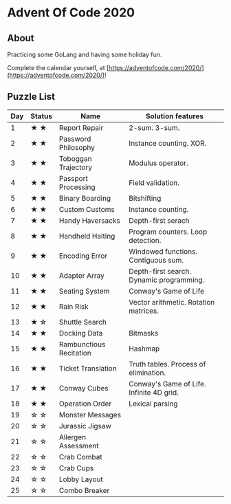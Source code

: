 # Advent Of Code 2020

## About

Practicing some GoLang and having some holiday fun.

Complete the calendar yourself, at [https://adventofcode.com/2020/](https://adventofcode.com/2020/)!

## Puzzle List

|Day   | Status  | Name                     |Solution features |
|------|---------|--------------------------|------------------|
| 1    | ★ ★     | Report Repair            | 2-sum. 3-sum.
| 2    | ★ ★     | Password Philosophy      | Instance counting. XOR.
| 3    | ★ ★     | Toboggan Trajectory      | Modulus operator.
| 4    | ★ ★     | Passport Processing      | Field validation.
| 5    | ★ ★     | Binary Boarding          | Bitshifting
| 6    | ★ ★     | Custom Customs           | Instance counting.
| 7    | ★ ★     | Handy Haversacks         | Depth-first serach
| 8    | ★ ★     | Handheld Halting         | Program counters. Loop detection.
| 9    | ★ ★     | Encoding Error           | Windowed functions. Contiguous sum.
| 10   | ★ ★     | Adapter Array            | Depth-first search. Dynamic programming.
| 11   | ★ ★     | Seating System           | Conway's Game of Life
| 12   | ★ ★     | Rain Risk                | Vector arithmetic. Rotation matrices.
| 13   | ★ ☆     | Shuttle Search           |
| 14   | ★ ★     | Docking Data             | Bitmasks
| 15   | ★ ★     | Rambunctious Recitation  | Hashmap
| 16   | ★ ★     | Ticket Translation       | Truth tables. Process of elimination.
| 17   | ★ ★     | Conway Cubes             | Conway's Game of Life. Infinite 4D grid.
| 18   | ★ ★     | Operation Order          | Lexical parsing
| 19   | ☆ ☆     | Monster Messages         |
| 20   | ☆ ☆     | Jurassic Jigsaw          |
| 21   | ☆ ☆     | Allergen Assessment      |
| 22   | ☆ ☆     | Crab Combat              |
| 23   | ☆ ☆     | Crab Cups                |
| 24   | ☆ ☆     | Lobby Layout             |
| 25   | ☆ ☆     | Combo Breaker            |